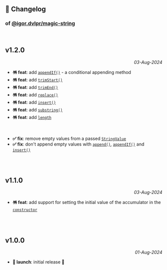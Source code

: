 ## 📒 Changelog

### of [@igor.dvlpr/magic-string](https://github.com/igorskyflyer/npm-magic-string)

<br>

## v1.2.0

<p align="right"><em>03-Aug-2024</em></p>

- **🪅 feat**: add [`appendIf()`](https://github.com/igorskyflyer/npm-magic-string#appendifvalue-stringvalue-rest-stringvalue) - a conditional appending method
- **🪅 feat**: add [`trimStart()`](https://github.com/igorskyflyer/npm-magic-string#trimstart)
- **🪅 feat**: add [`trimEnd()`](https://github.com/igorskyflyer/npm-magic-string#trimend)
- **🪅 feat**: add [`replace()`](https://github.com/igorskyflyer/npm-magic-string#replacesearchvalue-string-replacevalue-string)
- **🪅 feat**: add [`insert()`](https://github.com/igorskyflyer/npm-magic-string#insertvalue-stringvalue-index-number)
- **🪅 feat**: add [`substring()`](https://github.com/igorskyflyer/npm-magic-string#substringstart-number-end-number)
- **🪅 feat**: add [`length`](https://github.com/igorskyflyer/npm-magic-string#length-number)

<br>

- **✅ fix**: remove empty values from a passed [`StringValue`](https://github.com/igorskyflyer/npm-magic-string#type-stringvalue--string--string)
- **✅ fix**: don't append empty values with [`append()`](https://github.com/igorskyflyer/npm-magic-string#appendvalue-stringvalue), [`appendIf()`](https://github.com/igorskyflyer/npm-magic-string#appendifvalue-stringvalue-rest-stringvalue) and [`insert()`](https://github.com/igorskyflyer/npm-magic-string#insertvalue-stringvalue-index-number)

<br>
<br>

## v1.1.0

<p align="right"><em>03-Aug-2024</em></p>

- **🪅 feat**: add support for setting the initial value of the accumulator in the [`constructor`](https://github.com/igorskyflyer/npm-magic-string#constructorinitialvalue-stringvalue)

<br>
<br>

## v1.0.0

<p align="right"><em>01-Aug-2024</em></p>

- **🚀 launch**: initial release 🎉
